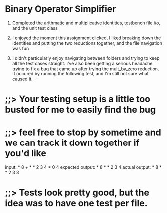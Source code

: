 # Binary Operator Simplifier 

1. Completed the arithmatic and multiplicative identities, testbench file i/o, and the unit test class

2. I enjoyed the moment this assignment clicked, I liked breaking down the identities and putting the two reductions together, and the file navigation was fun

3. I didn't particularly enjoy navigating between folders and trying to keep all the test cases straight. I've also been getting a serious headache trying to fix a bug that came up after trying the mult_by_zero reduction. It occured by running the following test, and I'm still not sure what caused it.

# ;;> Your testing setup is a little too busted for me to easily find the bug
# ;;> feel free to stop by sometime and we can track it down together if you'd like
input:           * 8 + * * 2 3 4 * 0 4
expected output: * 8 * * 2 3 4 
actual output:   * 8 * * 2 3 3


# ;;> Tests look pretty good, but the idea was to have one test per file. 
